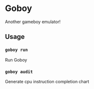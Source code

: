 # Goboy
Another gameboy emulator!
## Usage
### `goboy run`
Run Goboy

### `goboy audit`
Generate cpu instruction completion chart
